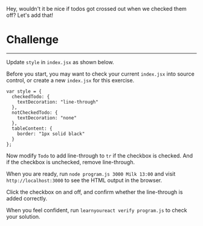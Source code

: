 Hey, wouldn't it be nice if todos got crossed out when we checked them off? Let's add that!

# Challenge
---

Update `style` in `index.jsx` as shown below.

Before you start, you may want to check your current `index.jsx` into source
control, or create a new `index.jsx` for this exercise.

``` 
var style = { 
  checkedTodo: { 
    textDecoration: "line-through" 
  }, 
  notCheckedTodo: { 
    textDecoration: "none" 
  }, 
  tableContent: { 
    border: "1px solid black" 
  } 
}; 
```

Now modify `Todo` to add line-through to `tr` if the checkbox is checked. And
if the checkbox is unchecked, remove line-through.

When you are ready, run `node program.js 3000 Milk 13:00` and visit
`http://localhost:3000` to see the HTML output in the browser.

Click the checkbox on and off, and confirm whether the line-through is added correctly.

When you feel confident, run `learnyoureact verify program.js` to check your solution.
